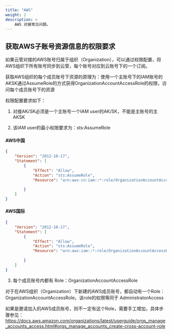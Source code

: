 ```yaml
---
title: "AWS"
weight: 2
description: >
    AWS 对接常见问题。
---
```


## 获取AWS子账号资源信息的权限要求

如果云管对接的AWS账号归属于组织（Organization），可以通过权限配置，将AWS组织下所有账号同步到云管，每个账号对应到云账号下的一个订阅。

获取AWS组织的每个成员账号下资源的原理为：使用一个主账号下的IAM账号的AKSK通过AssumeRole的方式获得OrganizationAccountAccessRole的权限，访问每个成员账号下的资源

权限配置要求如下：

1. 对接AK/SK必须是一个主账号一个IAM user的AK/SK，不能是主账号的主AKSK

2. 该IAM user的最小权限要求为：sts:AssumeRole


#### AWS中国

```json
{
    "Version": "2012-10-17",
    "Statement": [
        {
            "Effect": "Allow",
            "Action": "sts:AssumeRole",
            "Resource": "arn:aws-cn:iam::*:role/OrganizationAccountAccessRole"
 
        }
    ]
}
```
#### AWS国际

```json
{
    "Version": "2012-10-17",
    "Statement": [
        {
            "Effect": "Allow",
            "Action": "sts:AssumeRole",
            "Resource": "arn:aws:iam::*:role/OrganizationAccountAccessRole"
 
        }
    ]
}
```
3. 每个成员账号内都有 Role：OrganizationAccountAccessRole

对于在AWS组织（Organization）下新建的AWS成员账号，都自动有一个Role：OrganizationAccountAccessRole，该role的权限等同于 AdministratorAccess

如果是邀请加入的AWS成员账号，则不一定有这个Role，需要手工增加，具体步骤参见：https://docs.aws.amazon.com/organizations/latest/userguide/orgs_manage_accounts_access.html#orgs_manage_accounts_create-cross-account-role
